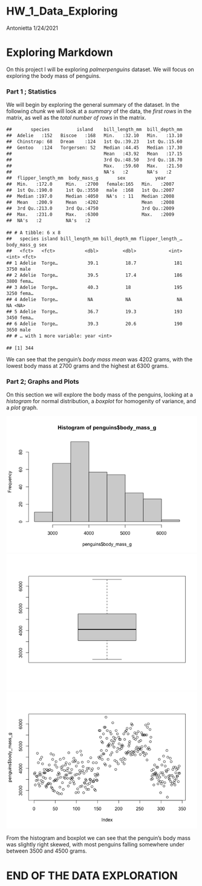HW\_1\_Data\_Exploring
================
Antonietta
1/24/2021

# Exploring Markdown

On this project I will be exploring *palmerpenguins* dataset. We will
focus on exploring the body mass of penguins.

### Part 1 ; Statistics

We will begin by exploring the general summary of the dataset. In the
following *chunk* we will look at a *summary* of the data, the *first
rows* in the matrix, as well as the *total number of rows* in the
matrix.

    ##       species          island    bill_length_mm  bill_depth_mm  
    ##  Adelie   :152   Biscoe   :168   Min.   :32.10   Min.   :13.10  
    ##  Chinstrap: 68   Dream    :124   1st Qu.:39.23   1st Qu.:15.60  
    ##  Gentoo   :124   Torgersen: 52   Median :44.45   Median :17.30  
    ##                                  Mean   :43.92   Mean   :17.15  
    ##                                  3rd Qu.:48.50   3rd Qu.:18.70  
    ##                                  Max.   :59.60   Max.   :21.50  
    ##                                  NA's   :2       NA's   :2      
    ##  flipper_length_mm  body_mass_g       sex           year     
    ##  Min.   :172.0     Min.   :2700   female:165   Min.   :2007  
    ##  1st Qu.:190.0     1st Qu.:3550   male  :168   1st Qu.:2007  
    ##  Median :197.0     Median :4050   NA's  : 11   Median :2008  
    ##  Mean   :200.9     Mean   :4202                Mean   :2008  
    ##  3rd Qu.:213.0     3rd Qu.:4750                3rd Qu.:2009  
    ##  Max.   :231.0     Max.   :6300                Max.   :2009  
    ##  NA's   :2         NA's   :2

    ## # A tibble: 6 x 8
    ##   species island bill_length_mm bill_depth_mm flipper_length_… body_mass_g sex  
    ##   <fct>   <fct>           <dbl>         <dbl>            <int>       <int> <fct>
    ## 1 Adelie  Torge…           39.1          18.7              181        3750 male 
    ## 2 Adelie  Torge…           39.5          17.4              186        3800 fema…
    ## 3 Adelie  Torge…           40.3          18                195        3250 fema…
    ## 4 Adelie  Torge…           NA            NA                 NA          NA <NA> 
    ## 5 Adelie  Torge…           36.7          19.3              193        3450 fema…
    ## 6 Adelie  Torge…           39.3          20.6              190        3650 male 
    ## # … with 1 more variable: year <int>

    ## [1] 344

We can see that the penguin’s *body mass* *mean* was 4202 grams, with
the lowest body mass at 2700 grams and the highest at 6300 grams.

### Part 2; Graphs and Plots

On this section we will explore the body mass of the penguins, looking
at a *histogram* for normal distribution, a *boxplot* for homogenity of
variance, and a *plot* graph.

![](HW_1_DataExploration_files/figure-gfm/graphs%20-1.png)<!-- -->![](HW_1_DataExploration_files/figure-gfm/graphs%20-2.png)<!-- -->![](HW_1_DataExploration_files/figure-gfm/graphs%20-3.png)<!-- -->

From the histogram and boxplot we can see that the penguin’s body mass
was slightly right skewed, with most penguins falling somewhere under
between 3500 and 4500 grams.

# END OF THE DATA EXPLORATION
